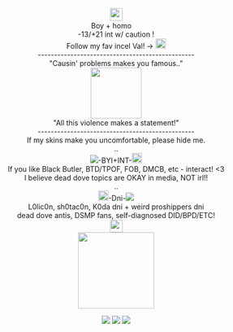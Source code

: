 <div align="center"> <br />
 <img src="https://file.garden/ZorENG263zPWFUDG/ad575cb9f4947ad7cd9de43730fbc0ab397baa26.gifv" "width="100" height="25">  <br />
Boy + homo <img src="https://file.garden/ZorENG263zPWFUDG/fbfdc694d584518a1f2afefd31f101ae67e70468.gifv" "width="100" height="15" >  <br />
  -13/+21 int w/ caution ! <br />
  Follow my fav incel Val! -> <a href="https://github.com/KittenChanCorruptionArc"><img src="https://file.garden/ZorENG263zPWFUDG/Tumblr_l_13795743953359.gif" "width="100" height="20" > </a>  <br />
------------------------------------------------ <br />
  "Causin' problems makes you famous.." <br />
 <img src="https://file.garden/ZorENG263zPWFUDG/yoshida.png" "width="100" height="100"><br /> 
  "All this violence makes a statement!"<br />
------------------------------------------------ <br />
  If my skins make you uncomfortable, please hide me. <br />
  .. <br />
<img src="https://file.garden/ZorENG263zPWFUDG/Screenshot_2024-08-01_at_01-19-34_pochita_pixel_Tumblr-removebg-preview(2).png" >-BYI+INT-<img src="https://file.garden/ZorENG263zPWFUDG/0d7bd25feb1562a61db6cf3a2adf68c4d48bcd7b.gifv" "width="100" height="20" > <br/>
 If you like Black Butler, BTD/TPOF, FOB, DMCB, etc - interact! <3 <br />
  I believe dead dove topics are OKAY in media, NOT irl!! <br />
   .. <br />
 <img src="https://file.garden/ZorENG263zPWFUDG/0d7bd25feb1562a61db6cf3a2adf68c4d48bcd7b.gifv" "width="100" height="20" >-Dni-<img src="https://file.garden/ZorENG263zPWFUDG/Screenshot_2024-08-01_at_01-19-34_pochita_pixel_Tumblr-removebg-preview(2).png"  ><br />
  L0lic0n, sh0tac0n, K0da dni + weird proshippers dni <br />
   dead dove antis, DSMP fans, self-diagnosed DID/BPD/ETC! <br />
 <img src="https://file.garden/ZorENG263zPWFUDG/ad575cb9f4947ad7cd9de43730fbc0ab397baa26.gifv" "width="100" height="25">  <br />
   <img src="https://file.garden/ZorENG263zPWFUDG/bb-removebg-preview.png" "width="100" height="150" > <br />  

<img src="https://file.garden/ZorENG263zPWFUDG/0d7bd25feb1562a61db6cf3a2adf68c4d48bcd7b.gifv"> ![](https://komarev.com/ghpvc/?username=Linnethinhere&color=000000) <img src="https://file.garden/ZorENG263zPWFUDG/f7517975.gif" >
